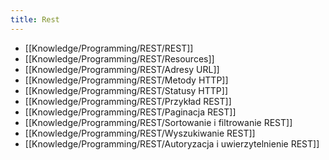 ```yaml
---
title: Rest
---
```


- [[Knowledge/Programming/REST/REST]]
- [[Knowledge/Programming/REST/Resources]]
- [[Knowledge/Programming/REST/Adresy URL]]
- [[Knowledge/Programming/REST/Metody HTTP]]
- [[Knowledge/Programming/REST/Statusy HTTP]]
- [[Knowledge/Programming/REST/Przykład REST]]
- [[Knowledge/Programming/REST/Paginacja REST]]
- [[Knowledge/Programming/REST/Sortowanie i filtrowanie REST]]
- [[Knowledge/Programming/REST/Wyszukiwanie REST]]
- [[Knowledge/Programming/REST/Autoryzacja i uwierzytelnienie REST]]